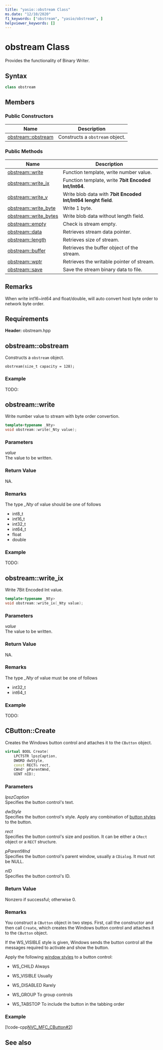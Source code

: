 ```yaml
---
title: "yasio::obstream Class"
ms.date: "12/10/2020"
f1_keywords: ["obstream", "yasio/obstream", ]
helpviewer_keywords: []
---
```

# obstream Class

Provides the functionality of Binary Writer.

## Syntax

```cpp
class obstream
```

## Members

### Public Constructors

|Name|Description|
|----------|-----------------|
|[obstream::obstream](#obstream)|Constructs a `obstream` object.|

### Public Methods

|Name|Description|
|----------|-----------------|
|[obstream::write](#write)|Function template, write number value.|
|[obstream::write_ix](#write_ix)|Function template, write **7bit Encoded Int/Int64**.|
|[obstream::write_v](#write_v)|Write blob data with **7bit Encoded Int/Int64 lenght field**.|
|[obstream::write_byte](#write_byte)|Write 1 byte.|
|[obstream::write_bytes](#write_bytes)|Write blob data without length field.|
|[obstream::empty](#empty)|Check is stream empty.|
|[obstream::data](#data)|Retrieves stream data pointer.|
|[obstream::length](#getidealsize)|Retrieves size of stream.|
|[obstream::buffer](#buffer)|Retrieves the buffer object of the stream.|
|[obstream::wptr](#wptr)|Retrieves the writable pointer of stream.|
|[obstream::save](#save)|Save the stream binary data to file.|

## Remarks

When write int16~int64 and float/double, will auto convert host byte order to network byte order.

## Requirements

**Header:** obstream.hpp

## <a name="obstream"></a> obstream::obstream

Constructs a `obstream` object.

```
obstream(size_t capacity = 128);
```

### Example

TODO:

## <a name="write"></a> obstream::write

Write number value to stream with byte order convertion.

```cpp
template<typename _Nty>
void obstream::write(_Nty value);
```

### Parameters

*value*<br/>
The value to be written.

### Return Value

NA.

### Remarks
The type *_Nty* of value should be one of follows

- int8_t
- int16_t
- int32_t
- int64_t
- float
- double

### Example

TODO:

## <a name="write_ix"></a> obstream::write_ix

Write 7Bit Encoded Int value.

```cpp
template<typename _Nty>
void obstream::write_ix(_Nty value);
```

### Parameters

*value*<br/>
The value to be written.

### Return Value

NA.

### Remarks
The type *_Nty* of value must be one of follows

- int32_t
- int64_t

### Example

TODO:

## <a name="create"></a> CButton::Create

Creates the Windows button control and attaches it to the `CButton` object.

```cpp
virtual BOOL Create(
    LPCTSTR lpszCaption,
    DWORD dwStyle,
    const RECT& rect,
    CWnd* pParentWnd,
    UINT nID);
```

### Parameters

*lpszCaption*<br/>
Specifies the button control's text.

*dwStyle*<br/>
Specifies the button control's style. Apply any combination of [button styles](../../mfc/reference/styles-used-by-mfc.md#button-styles) to the button.

*rect*<br/>
Specifies the button control's size and position. It can be either a `CRect` object or a `RECT` structure.

*pParentWnd*<br/>
Specifies the button control's parent window, usually a `CDialog`. It must not be NULL.

*nID*<br/>
Specifies the button control's ID.

### Return Value

Nonzero if successful; otherwise 0.

### Remarks

You construct a `CButton` object in two steps. First, call the constructor and then call `Create`, which creates the Windows button control and attaches it to the `CButton` object.

If the WS_VISIBLE style is given, Windows sends the button control all the messages required to activate and show the button.

Apply the following [window styles](../../mfc/reference/styles-used-by-mfc.md#window-styles) to a button control:

- WS_CHILD Always

- WS_VISIBLE Usually

- WS_DISABLED Rarely

- WS_GROUP To group controls

- WS_TABSTOP To include the button in the tabbing order

### Example

[!code-cpp[NVC_MFC_CButton#2](../../mfc/reference/codesnippet/cpp/cbutton-class_2.cpp)]

## See also
